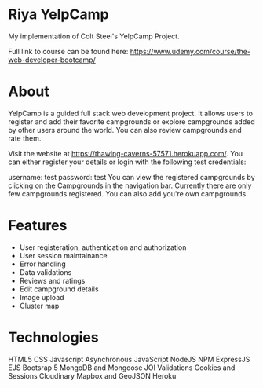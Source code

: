 # Riya YelpCamp
My implementation of Colt Steel's YelpCamp Project.

Full link to course can be found here: https://www.udemy.com/course/the-web-developer-bootcamp/
# About
YelpCamp is a guided full stack web development project. It allows users to register and add their favorite campgrounds or explore campgrounds added by other users around the world. You can also review campgrounds and rate them.

Visit the website at https://thawing-caverns-57571.herokuapp.com/. You can either register your details or login with the following test credentials:

username: test
password: test
You can view the registered campgrounds by clicking on the Campgrounds in the navigation bar. Currently there are only few campgrounds registered. You can also add you're own campgrounds.

# Features
* User registeration, authentication and authorization
* User session maintainance
* Error handling
* Data validations
* Reviews and ratings
* Edit campground details
* Image upload
* Cluster map

# Technologies
HTML5
CSS
Javascript
Asynchronous JavaScript
NodeJS
NPM
ExpressJS
EJS
Bootsrap 5
MongoDB and Mongoose
JOI Validations
Cookies and Sessions
Cloudinary
Mapbox and GeoJSON
Heroku

